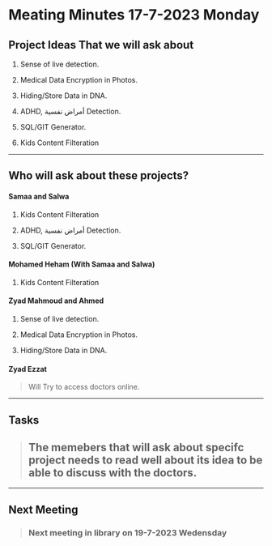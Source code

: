 # Meating Minutes 17-7-2023 Monday

## Project Ideas That we will ask about

1. Sense of live detection.

2. Medical Data Encryption in Photos.

3. Hiding/Store Data in DNA.

4. ADHD, أمراض نفسية Detection.

5. SQL/GIT Generator.

6. Kids Content Filteration

---

## Who will ask about these projects?

#### Samaa and Salwa

1. Kids Content Filteration

2. ADHD, أمراض نفسية Detection.

3. SQL/GIT Generator.

#### Mohamed Heham (With Samaa and Salwa)

1. Kids Content Filteration 


#### Zyad Mahmoud and Ahmed 

1. Sense of live detection.

2. Medical Data Encryption in Photos.

3. Hiding/Store Data in DNA.

#### Zyad Ezzat

> Will Try to access doctors online.

---

## Tasks

> ## The memebers that will ask about specifc project needs to read well about its idea to be able to discuss with the doctors.


---
## Next Meeting 


> ### Next meeting in library on 19-7-2023 Wedensday
